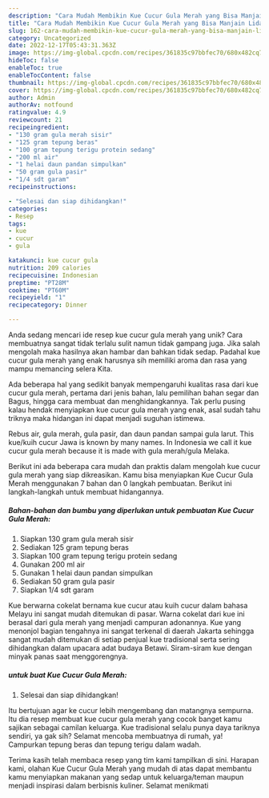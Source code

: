 ```yaml
---
description: "Cara Mudah Membikin Kue Cucur Gula Merah yang Bisa Manjain Lidah"
title: "Cara Mudah Membikin Kue Cucur Gula Merah yang Bisa Manjain Lidah"
slug: 162-cara-mudah-membikin-kue-cucur-gula-merah-yang-bisa-manjain-lidah
category: Uncategorized
date: 2022-12-17T05:43:31.363Z
image: https://img-global.cpcdn.com/recipes/361835c97bbfec70/680x482cq70/kue-cucur-gula-merah-foto-resep-utama.jpg
hideToc: false
enableToc: true
enableTocContent: false
thumbnail: https://img-global.cpcdn.com/recipes/361835c97bbfec70/680x482cq70/kue-cucur-gula-merah-foto-resep-utama.jpg
cover: https://img-global.cpcdn.com/recipes/361835c97bbfec70/680x482cq70/kue-cucur-gula-merah-foto-resep-utama.jpg
author: Admin
authorAv: notfound
ratingvalue: 4.9
reviewcount: 21
recipeingredient:
- "130 gram gula merah sisir"
- "125 gram tepung beras"
- "100 gram tepung terigu protein sedang"
- "200 ml air"
- "1 helai daun pandan simpulkan"
- "50 gram gula pasir"
- "1/4 sdt garam"
recipeinstructions:

- "Selesai dan siap dihidangkan!"
categories:
- Resep
tags:
- kue
- cucur
- gula

katakunci: kue cucur gula 
nutrition: 209 calories
recipecuisine: Indonesian
preptime: "PT28M"
cooktime: "PT60M"
recipeyield: "1"
recipecategory: Dinner

---
```





Anda sedang mencari ide resep kue cucur gula merah yang unik? Cara membuatnya sangat tidak terlalu sulit namun tidak gampang juga. Jika salah mengolah maka hasilnya akan hambar dan bahkan tidak sedap. Padahal kue cucur gula merah yang enak harusnya sih memiliki aroma dan rasa yang mampu memancing selera Kita.





Ada beberapa hal yang sedikit banyak mempengaruhi kualitas rasa dari kue cucur gula merah, pertama dari jenis bahan, lalu pemilihan bahan segar dan Bagus, hingga cara membuat dan menghidangkannya. Tak perlu pusing kalau hendak menyiapkan kue cucur gula merah yang enak,      asal sudah tahu triknya maka hidangan ini dapat menjadi suguhan istimewa.














Rebus air, gula merah, gula pasir, dan daun pandan sampai gula larut. This kue/kuih cucur Jawa is known by many names. In Indonesia we call it kue cucur gula merah because it is made with gula merah/gula Melaka.






Berikut ini ada beberapa cara mudah dan praktis dalam mengolah kue cucur gula merah yang siap dikreasikan. Kamu bisa menyiapkan Kue Cucur Gula Merah menggunakan 7 bahan dan 0 langkah pembuatan. Berikut ini langkah-langkah untuk membuat hidangannya.

<!--inarticleads1-->

##### Bahan-bahan dan bumbu yang diperlukan untuk pembuatan Kue Cucur Gula Merah:

1. Siapkan 130 gram gula merah sisir
1. Sediakan 125 gram tepung beras
1. Siapkan 100 gram tepung terigu protein sedang
1. Gunakan 200 ml air
1. Gunakan 1 helai daun pandan simpulkan
1. Sediakan 50 gram gula pasir
1. Siapkan 1/4 sdt garam


Kue berwarna cokelat bernama kue cucur atau kuih cucur dalam bahasa Melayu ini sangat mudah ditemukan di pasar. Warna cokelat dari kue ini berasal dari gula merah yang menjadi campuran adonannya. Kue yang menonjol bagian tengahnya ini sangat terkenal di daerah Jakarta sehingga sangat mudah ditemukan di setiap penjual kue tradisional serta sering dihidangkan dalam upacara adat budaya Betawi. Siram-siram kue dengan minyak panas saat menggorengnya. 

<!--inarticleads2-->

#####  untuk buat Kue Cucur Gula Merah:


1. Selesai dan siap dihidangkan!

Itu bertujuan agar ke cucur lebih mengembang dan matangnya sempurna. Itu dia resep membuat kue cucur gula merah yang cocok banget kamu sajikan sebagai camilan keluarga. Kue tradisional selalu punya daya tariknya sendiri, ya gak sih? Selamat mencoba membuatnya di rumah, ya! Campurkan tepung beras dan tepung terigu dalam wadah. 

Terima kasih telah membaca resep yang tim kami tampilkan di sini. Harapan kami, olahan Kue Cucur Gula Merah yang mudah di atas dapat membantu kamu menyiapkan makanan yang sedap untuk keluarga/teman maupun menjadi inspirasi dalam berbisnis kuliner. Selamat menikmati
